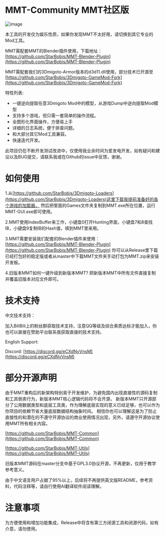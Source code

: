 # MMT-Community MMT社区版
![image](https://github.com/user-attachments/assets/e1684d03-96e9-4209-915e-a7dad0b9ba8d)

本工具的开发仅为娱乐性质，如果你发现MMT不太好用，请切换到其它专业的Mod工具。

MMT需配套MMT的Blender插件使用，下载地址：[https://github.com/StarBobis/MMT-Blender-Plugin](https://github.com/StarBobis/MMT-Blender-Plugin)

MMT需配套我们的3Dmigoto-Armor版本的d3d11.dll使用，部分技术已开源至[https://github.com/StarBobis/3Dmigoto-GameMod-Fork](https://github.com/StarBobis/3Dmigoto-GameMod-Fork)

特性列表:
- 一键逆向提取任意3Dmigoto Mod中的模型，从游戏Dump中逆向提取Mod模型
- 支持多个游戏，但只需一套简单的操作流程。
- 全图形化界面操作，方便易上手
- 详细的日志系统，便于排查问题。
- 和大部分其它Mod工具兼容。
- 快速迭代开发。

此项目仍在不断开发测试改进中，仅使用我业余时间为爱发电开发，如有疑问和建议以及BUG提交，请联系我或在Github的issue中反馈，谢谢。

# 如何使用
1.从[https://github.com/StarBobis/3Dmigoto-Loaders](https://github.com/StarBobis/3Dmigoto-Loaders)这里下载我提前准备好的各个游戏的加载器，
然后把里面的Games文件夹复制到MMT.exe所在位置，运行MMT-GUI.exe即可使用。

2.MMT使用IndexBuffer来工作，小键盘0打开Hunting界面，小键盘7和8查找IB，小键盘9复制IB的Hash值，填到MMT里来用。

3.MMT需要安装我们配套的Blender插件来使用：[https://github.com/StarBobis/MMT-Blender-Plugin](https://github.com/StarBobis/MMT-Blender-Plugin)
你可以从Release里下载已经打包好的稳定版或者从master中下载MMT文件夹手动打包为MMT.zip来安装开发板。

4.旧版本MMT如何一键升级到新版本MMT?
把新版本MMT中所有文件直接复制并覆盖旧版本对应文件即可。

# 技术支持
中文技术支持：

加入BiliBili上的粉丝群获取技术支持，注意QQ等级及综合素质达标才能加入，你也可以直接在赞助平台联系我获取直接的技术支持。

English Support:

Discord: [https://discord.gg/eCXdNyVnsM](https://discord.gg/eCXdNyVnsM)


# 部分开源声明
由于MMT重构后的新架构特别易于开发维护，为避免国内出现直接性的源码复制和工具倒卖行为，新版本MMT核心逻辑代码将不会开源，
新版本MMT只开源部分了公用数据类型和底层工具类，作为理解底层实现的意义已经足够，也可以作为你项目的依赖节省大量底层数据结构抽象时间。
相信你也可以理解这是为了防止直接性的和潜在的不遵守开源协议的商业使用情况出现，另外，请遵守开源协议使用MMT所有相关内容。

[https://github.com/StarBobis/MMT-Common](https://github.com/StarBobis/MMT-Common)

[https://github.com/StarBobis/MMT-Utils](https://github.com/StarBobis/MMT-Utils)

旧版本MMT源码在master分支中基于GPL3.0协议开源，不再更新，仅用于教学参考意义。

由于中文语言用户占据了95%以上，后续将不再提供英文版README，参考资料，代码注释等，请自行使用AI翻译软件阅读理解。

# 注意事项

为方便使用和增加功能集成，Release中将含有第三方闭源工具和闭源代码，如有介意，请勿使用。



